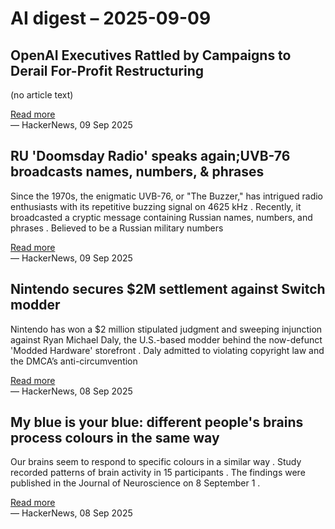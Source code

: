 # AI digest – 2025-09-09

## OpenAI Executives Rattled by Campaigns to Derail For-Profit Restructuring

(no article text)

[Read more](https://www.wsj.com/tech/ai/openai-for-profit-conversion-opposition-07ea7e25)  
— HackerNews, 09 Sep 2025

## RU 'Doomsday Radio' speaks again;UVB-76 broadcasts names, numbers, & phrases

Since the 1970s, the enigmatic UVB-76, or "The Buzzer," has intrigued radio enthusiasts with its repetitive buzzing signal on 4625 kHz . Recently, it broadcasted a cryptic message containing Russian names, numbers, and phrases . Believed to be a Russian military numbers

[Read more](https://economictimes.indiatimes.com/news/international/us/russias-doomsday-radio-speaks-again-uvb-76-broadcasts-russian-names-numbers-and-cryptic-phrases/articleshow/123772355.cms?from=mdr)  
— HackerNews, 09 Sep 2025

## Nintendo secures $2M settlement against Switch modder

Nintendo has won a $2 million stipulated judgment and sweeping injunction against Ryan Michael Daly, the U.S.-based modder behind the now-defunct 'Modded Hardware' storefront . Daly admitted to violating copyright law and the DMCA’s anti-circumvention

[Read more](https://www.tomshardware.com/video-games/nintendo-secures-settlement-against-switch-modder-who-represented-himself-in-court)  
— HackerNews, 08 Sep 2025

## My blue is your blue: different people's brains process colours in the same way

Our brains seem to respond to specific colours in a similar way . Study recorded patterns of brain activity in 15 participants . The findings were published in the Journal of Neuroscience on 8 September 1 .

[Read more](https://www.nature.com/articles/d41586-025-02901-3)  
— HackerNews, 08 Sep 2025
